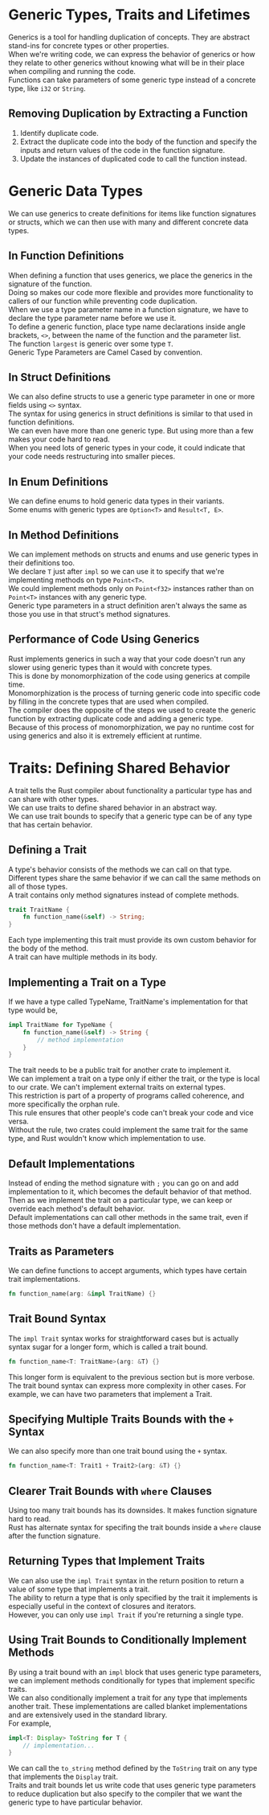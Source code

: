 # Generic Types, Traits and Lifetimes
Generics is a tool for handling duplication of concepts. They are abstract stand-ins for concrete types or other properties.  
When we're writing code, we can express the behavior of generics or how they relate to other generics without knowing what will be in their place when compiling and running the code.  
Functions can take parameters of some generic type instead of a concrete type, like `i32` or `String`.  

## Removing Duplication by Extracting a Function
1. Identify duplicate code.
2. Extract the duplicate code into the body of the function and specify the inputs and return values of the code in the function signature.
3. Update the instances of duplicated code to call the function instead.

# Generic Data Types
We can use generics to create definitions for items like function signatures or structs, which we can then use with many and different concrete data types.  

## In Function Definitions
When defining a function that uses generics, we place the generics in the signature of the function.  
Doing so makes our code more flexible and provides more functionality to callers of our function while preventing code duplication.  
When we use a type parameter name in a function signature, we have to declare the type parameter name before we use it.  
To define a generic function, place type name declarations inside angle brackets, `<>`, between the name of the function and the parameter list.  
The function `largest` is generic over some type `T`.  
Generic Type Parameters are Camel Cased by convention.

## In Struct Definitions
We can also define structs to use a generic type parameter in one or more fields using `<>` syntax.  
The syntax for using generics in struct definitions is similar to that used in function definitions.  
We can even have more than one generic type. But using more than a few makes your code hard to read.  
When you need lots of generic types in your code, it could indicate that your code needs restructuring into smaller pieces.  

## In Enum Definitions
We can define enums to hold generic data types in their variants.  
Some enums with generic types are `Option<T>` and `Result<T, E>`.  

## In Method Definitions
We can implement methods on structs and enums and use generic types in their definitions too.  
We declare `T` just after `impl` so we can use it to specify that we're implementing methods on type `Point<T>`.  
We could implement methods only on `Point<f32>` instances rather than on `Point<T>` instances with any generic type.  
Generic type parameters in a struct definition aren't always the same as those you use in that struct's method signatures.  

## Performance of Code Using Generics
Rust implements generics in such a way that your code doesn't run any slower using generic types than it would with concrete types.  
This is done by monomorphization of the code using generics at compile time.  
Monomorphization is the process of turning generic code into specific code by filling in the concrete types that are used when compiled.  
The compiler does the opposite of the steps we used to create the generic function by extracting duplicate code and adding a generic type.  
Because of this process of monomorphization, we pay no runtime cost for using generics and also it is extremely efficient at runtime.

# Traits: Defining Shared Behavior
A trait tells the Rust compiler about functionality a particular type has and can share with other types.  
We can use traits to define shared behavior in an abstract way.  
We can use trait bounds to specify that a generic type can be of any type that has certain behavior.  

## Defining a Trait
A type's behavior consists of the methods we can call on that type. Different types share the same behavior if we can call the same methods on all of those types.  
A trait contains only method signatures instead of complete methods.  
```rust
trait TraitName {
    fn function_name(&self) -> String;
}
```
Each type implementing this trait must provide its own custom behavior for the body of the method.  
A trait can have multiple methods in its body.  

## Implementing a Trait on a Type
If we have a type called TypeName, TraitName's implementation for that type would be,
```rust
impl TraitName for TypeName {
    fn function_name(&self) -> String {
        // method implementation
    }
}
```
The trait needs to be a public trait for another crate to implement it.  
We can implement a trait on a type only if either the trait, or the type is local to our crate. We can't implement external traits on external types.  
This restriction is part of a property of programs called coherence, and more specifically the orphan rule.  
This rule ensures that other people's code can't break your code and vice versa.  
Without the rule, two crates could implement the same trait for the same type, and Rust wouldn't know which implementation to use.  

## Default Implementations
Instead of ending the method signature with `;` you can go on and add implementation to it, which becomes the default behavior of that method.  
Then as we implement the trait on a particular type, we can keep or override each method's default behavior.  
Default implementations can call other methods in the same trait, even if those methods don't have a default implementation.

## Traits as Parameters
We can define functions to accept arguments, which types have certain trait implementations.  
```rust
fn function_name(arg: &impl TraitName) {}
```

## Trait Bound Syntax
The `impl Trait` syntax works for straightforward cases but is actually syntax sugar for a longer form, which is called a trait bound.  
```rust
fn function_name<T: TraitName>(arg: &T) {}
```
This longer form is equivalent to the previous section but is more verbose.  
The trait bound syntax can express more complexity in other cases. For example, we can have two parameters that implement a Trait.

## Specifying Multiple Traits Bounds with the `+` Syntax
We can also specify more than one trait bound using the `+` syntax.
```rust
fn function_name<T: Trait1 + Trait2>(arg: &T) {}
```

## Clearer Trait Bounds with `where` Clauses
Using too many trait bounds has its downsides. It makes function signature hard to read.  
Rust has alternate syntax for specifing the trait bounds inside a `where` clause after the function signature.

## Returning Types that Implement Traits
We can also use the `impl Trait` syntax in the return position to return a value of some type that implements a trait.  
The ability to return a type that is only specified by the trait it implements is especially useful in the context of closures and iterators.  
However, you can only use `impl Trait` if you're returning a single type.

## Using Trait Bounds to Conditionally Implement Methods
By using a trait bound with an `impl` block that uses generic type parameters, we can implement methods conditionally for types that implement specific traits.  
We can also conditionally implement a trait for any type that implements another trait. These implementations are called blanket implementations and are extensively used in the standard library.  
For example,
```rust
impl<T: Display> ToString for T {
    // implementation...
}
```
We can call the `to_string` method defined by the `ToString` trait on any type that implements the `Display` trait.  
Traits and trait bounds let us write code that uses generic type parameters to reduce duplication but also specify to the compiler that we want the generic type to have particular behavior.